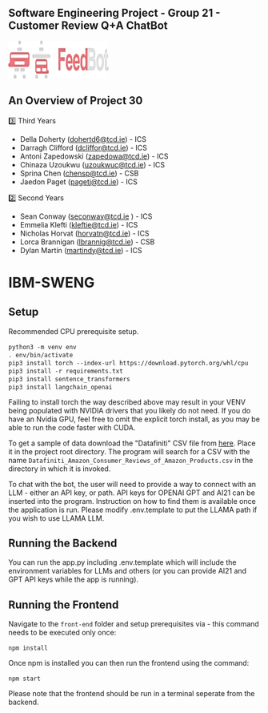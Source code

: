 Software Engineering Project - Group 21 - Customer Review Q+A ChatBot
---------------------------------------------------------------------------------------------------------------------------------------------
<img src="LogoText.svg" alt="Alt text" width="200" height="75"/> 

An Overview of Project 30 
--------------------------------------------------------------------------------------------------------------------------------------------  
3️⃣ Third Years
 - Della Doherty (dohertd6@tcd.ie) - ICS
 - Darragh Clifford (dcliffor@tcd.ie) - ICS
 - Antoni Zapedowski (zapedowa@tcd.ie) - ICS
 - Chinaza Uzoukwu (uzoukwuc@tcd.ie) - ICS
 - Sprina Chen (chensp@tcd.ie) - CSB
 - Jaedon Paget (pagetj@tcd.ie) - ICS

2️⃣ Second Years
 - Sean Conway (seconway@tcd.ie ) - ICS
 - Emmelia Klefti (kleftie@tcd.ie) - ICS
 - Nicholas Horvat (horvatn@tcd.ie) - ICS
 - Lorca Brannigan (lbrannig@tcd.ie) - CSB
 - Dylan Martin (martindy@tcd.ie) - ICS

# IBM-SWENG

## Setup

Recommended CPU prerequisite setup.

```
python3 -m venv env
. env/bin/activate
pip3 install torch --index-url https://download.pytorch.org/whl/cpu
pip3 install -r requirements.txt
pip3 install sentence_transformers
pip3 install langchain_openai
```

Failing to install torch the way described above may result in your VENV being populated with NVIDIA drivers that you likely do not need.
If you do have an Nvidia GPU, feel free to omit the explicit torch install, as you may be able to run the code faster with CUDA.

To get a sample of data download the "Datafiniti" CSV file from [here](https://data.world/datafiniti/consumer-reviews-of-amazon-products).
Place it in the project root directory.
The program will search for a CSV with the name `Datafiniti_Amazon_Consumer_Reviews_of_Amazon_Products.csv` in the directory in which it is invoked.


To chat with the bot, the user will need to provide a way to connect with an LLM - either an API key, or path.
API keys for OPENAI GPT and AI21 can be inserted into the program. Instruction on how to find them is available once the application is run. 
Please modify .env.template to put the LLAMA path if you wish to use LLAMA LLM. 

## Running the Backend

You can run the app.py including .env.template which will include the environment variables for LLMs and others (or
you can provide AI21 and GPT API keys while the app is running). 

## Running the Frontend

Navigate to the `front-end` folder and setup prerequisites via - this command needs to be executed only once:

```
npm install
```

Once npm is installed you can then run the frontend using the command:

```
npm start
```

Please note that the frontend should be run in a terminal seperate from the backend.
